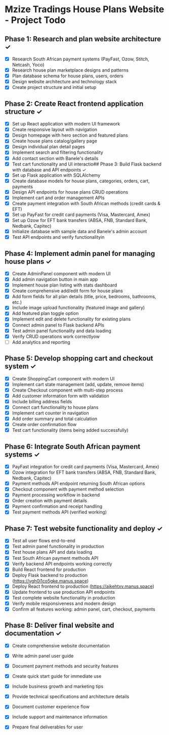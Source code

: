 # Mzize Tradings House Plans Website - Project Todo

## Phase 1: Research and plan website architecture ✓
- [x] Research South African payment systems (PayFast, Ozow, Stitch, Netcash, Yoco)
- [x] Research house plan marketplace designs and patterns
- [x] Plan database schema for house plans, users, orders
- [x] Design website architecture and technology stack
- [x] Create project structure and initial setup

## Phase 2: Create React frontend application structure ✓
- [x] Set up React application with modern UI framework
- [x] Create responsive layout with navigation
- [x] Design homepage with hero section and featured plans
- [x] Create house plans catalog/gallery page
- [x] Design individual plan detail pages
- [x] Implement search and filtering functionality
- [x] Add contact section with Banele's details
- [x] Test cart functionality and UI interactio## Phase 3: Build Flask backend with database and API endpoints ✓
- [x] Set up Flask application with SQLAlchemy
- [x] Create database models for house plans, categories, orders, cart, payments
- [x] Design API endpoints for house plans CRUD operations
- [x] Implement cart and order management APIs
- [x] Create payment integration with South African methods (credit cards & EFT)
- [x] Set up PayFast for credit card payments (Visa, Mastercard, Amex)
- [x] Set up Ozow for EFT bank transfers (ABSA, FNB, Standard Bank, Nedbank, Capitec)
- [x] Initialize database with sample data and Banele's admin account
- [x] Test API endpoints and verify functionalityin

## Phase 4: Implement admin panel for managing house plans ✓
- [x] Create AdminPanel component with modern UI
- [x] Add admin navigation button in main app
- [x] Implement house plan listing with stats dashboard
- [x] Create comprehensive add/edit form for house plans
- [x] Add form fields for all plan details (title, price, bedrooms, bathrooms, etc.)
- [x] Include image upload functionality (featured image and gallery)
- [x] Add featured plan toggle option
- [x] Implement edit and delete functionality for existing plans
- [x] Connect admin panel to Flask backend APIs
- [x] Test admin panel functionality and data loading
- [x] Verify CRUD operations work correctlyow
- [ ] Add analytics and reporting

## Phase 5: Develop shopping cart and checkout system ✓
- [x] Create ShoppingCart component with modern UI
- [x] Implement cart state management (add, update, remove items)
- [x] Create Checkout component with multi-step process
- [x] Add customer information form with validation
- [x] Include billing address fields
- [x] Connect cart functionality to house plans
- [x] Implement cart counter in navigation
- [x] Add order summary and total calculation
- [x] Create order confirmation flow
- [x] Test cart functionality (items being added successfully)

## Phase 6: Integrate South African payment systems ✓
- [x] PayFast integration for credit card payments (Visa, Mastercard, Amex)
- [x] Ozow integration for EFT bank transfers (ABSA, FNB, Standard Bank, Nedbank, Capitec)
- [x] Payment methods API endpoint returning South African options
- [x] Checkout component with payment method selection
- [x] Payment processing workflow in backend
- [x] Order creation with payment details
- [x] Payment confirmation and receipt handling
- [x] Test payment methods API (verified working)

## Phase 7: Test website functionality and deploy ✓
- [x] Test all user flows end-to-end
- [x] Test admin panel functionality in production
- [x] Test house plans API and data loading
- [x] Test South African payment methods API
- [x] Verify backend API endpoints working correctly
- [x] Build React frontend for production
- [x] Deploy Flask backend to production (https://vgh0i1co5gke.manus.space)
- [x] Deploy React frontend to production (https://aikehtxv.manus.space)
- [x] Update frontend to use production API endpoints
- [x] Test complete website functionality in production
- [x] Verify mobile responsiveness and modern design
- [x] Confirm all features working: admin panel, cart, checkout, payments

## Phase 8: Deliver final website and documentation ✓
- [x] Create comprehensive website documentation
- [x] Write admin panel user guide
- [x] Document payment methods and security features
- [x] Create quick start guide for immediate use
- [x] Include business growth and marketing tips
- [x] Provide technical specifications and architecture details
- [x] Document customer experience flow
- [x] Include support and maintenance information
- [x] Prepare final deliverables for user

